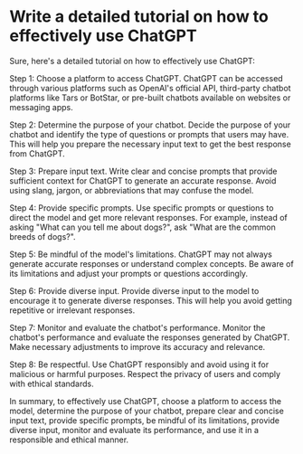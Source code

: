 # Write a detailed tutorial on how to effectively use ChatGPT
Sure, here's a detailed tutorial on how to effectively use ChatGPT:

Step 1: Choose a platform to access ChatGPT. ChatGPT can be accessed through various platforms such as OpenAI's official API, third-party chatbot platforms like Tars or BotStar, or pre-built chatbots available on websites or messaging apps.

Step 2: Determine the purpose of your chatbot. Decide the purpose of your chatbot and identify the type of questions or prompts that users may have. This will help you prepare the necessary input text to get the best response from ChatGPT.

Step 3: Prepare input text. Write clear and concise prompts that provide sufficient context for ChatGPT to generate an accurate response. Avoid using slang, jargon, or abbreviations that may confuse the model.

Step 4: Provide specific prompts. Use specific prompts or questions to direct the model and get more relevant responses. For example, instead of asking "What can you tell me about dogs?", ask "What are the common breeds of dogs?".

Step 5: Be mindful of the model's limitations. ChatGPT may not always generate accurate responses or understand complex concepts. Be aware of its limitations and adjust your prompts or questions accordingly.

Step 6: Provide diverse input. Provide diverse input to the model to encourage it to generate diverse responses. This will help you avoid getting repetitive or irrelevant responses.

Step 7: Monitor and evaluate the chatbot's performance. Monitor the chatbot's performance and evaluate the responses generated by ChatGPT. Make necessary adjustments to improve its accuracy and relevance.

Step 8: Be respectful. Use ChatGPT responsibly and avoid using it for malicious or harmful purposes. Respect the privacy of users and comply with ethical standards.

In summary, to effectively use ChatGPT, choose a platform to access the model, determine the purpose of your chatbot, prepare clear and concise input text, provide specific prompts, be mindful of its limitations, provide diverse input, monitor and evaluate its performance, and use it in a responsible and ethical manner.